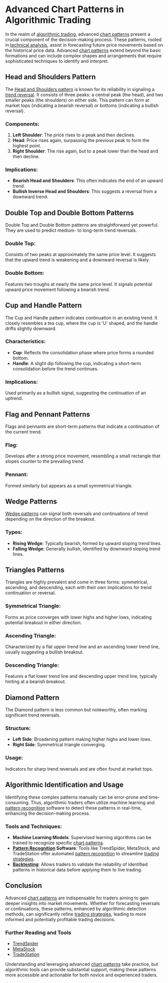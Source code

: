 # Advanced Chart Patterns in Algorithmic Trading

In the realm of [algorithmic trading](../a/algorithmic_trading.md), advanced [chart patterns](../c/chart_patterns.md) present a crucial component of the decision-making process. These patterns, rooted in [technical analysis](../t/technical_analysis.md), assist in forecasting future price movements based on the historical price data. Advanced [chart patterns](../c/chart_patterns.md) extend beyond the basic formations and can include complex shapes and arrangements that require sophisticated techniques to identify and interpret.

## Head and Shoulders Pattern

The [Head and Shoulders pattern](../h/head_and_shoulders_pattern.md) is known for its reliability in signaling a [trend reversal](../t/trend_reversal.md). It consists of three peaks: a central peak (the head), and two smaller peaks (the shoulders) on either side. This pattern can form at market tops (indicating a bearish reversal) or bottoms (indicating a bullish reversal).

### Components:
1. **Left Shoulder**: The price rises to a peak and then declines.
2. **Head**: Price rises again, surpassing the previous peak to form the highest point.
3. **Right Shoulder**: The rise again, but to a peak lower than the head and then decline.

### Implications:
- **Bearish Head and Shoulders**: This often indicates the end of an upward trend.
- **Bullish Inverse Head and Shoulders**: This suggests a reversal from a downward trend.

## Double Top and Double Bottom Patterns

Double Top and Double Bottom patterns are straightforward yet powerful. They are used to predict medium- to long-term trend reversals.

### Double Top:
Consists of two peaks at approximately the same price level. It suggests that the upward trend is weakening and a downward reversal is likely.

### Double Bottom:
Features two troughs at nearly the same price level. It signals potential upward price movement following a bearish trend.

## Cup and Handle Pattern

The Cup and Handle pattern indicates continuation in an existing trend. It closely resembles a tea cup, where the cup is 'U' shaped, and the handle drifts slightly downward.

### Characteristics:
- **Cup**: Reflects the consolidation phase where price forms a rounded bottom.
- **Handle**: A slight dip following the cup, indicating a short-term consolidation before the trend continues.

### Implications:
Used primarily as a bullish signal, suggesting the continuation of an uptrend.

## Flag and Pennant Patterns

Flags and pennants are short-term patterns that indicate a continuation of the current trend.

### Flag:
Develops after a strong price movement, resembling a small rectangle that slopes counter to the prevailing trend.

### Pennant:
Formed similarly but appears as a small symmetrical triangle.

## Wedge Patterns

[Wedge patterns](../w/wedge_patterns.md) can signal both reversals and continuations of trend depending on the direction of the breakout.

### Types:
- **Rising Wedge**: Typically bearish, formed by upward sloping trend lines.
- **Falling Wedge**: Generally bullish, identified by downward sloping trend lines.

## Triangles Patterns

Triangles are highly prevalent and come in three forms: symmetrical, ascending, and descending, each with their own implications for trend continuation or reversal.

### Symmetrical Triangle:
Forms as price converges with lower highs and higher lows, indicating potential breakout in either direction.

### Ascending Triangle:
Characterized by a flat upper trend line and an ascending lower trend line, usually suggesting a bullish breakout.

### Descending Triangle:
Features a flat lower trend line and descending upper trend line, typically hinting at a bearish breakout.

## Diamond Pattern

The Diamond pattern is less common but noteworthy, often marking significant trend reversals.

### Structure:
- **Left Side**: Broadening pattern making higher highs and lower lows.
- **Right Side**: Symmetrical triangle converging.

### Usage:
Indicators for sharp trend reversals and are often found at market tops.

## Algorithmic Identification and Usage

Identifying these complex patterns manually can be error-prone and time-consuming. Thus, algorithmic traders often utilize machine learning and [pattern recognition](../p/pattern_recognition.md) software to detect these patterns in real-time, enhancing the decision-making process.

### Tools and Techniques:
- **Machine Learning Models**: Supervised learning algorithms can be trained to recognize specific [chart patterns](../c/chart_patterns.md).
- **[Pattern Recognition](../p/pattern_recognition.md) Software**: Tools like TrendSpider, MetaStock, and TradeStation offer automated [pattern recognition](../p/pattern_recognition.md) to streamline [trading strategies](../t/trading_strategies.md).
- **[Backtesting](../b/backtesting.md)**: Allows traders to validate the reliability of identified patterns in historical data before applying them to live trading.

## Conclusion

Advanced [chart patterns](../c/chart_patterns.md) are indispensable for traders aiming to gain deeper insights into market movements. Whether for forecasting reversals or continuations, these patterns, enhanced by algorithmic detection methods, can significantly refine [trading strategies](../t/trading_strategies.md), leading to more informed and potentially profitable trading decisions.

### Further Reading and Tools

- [TrendSpider](https://trendspider.com)
- [MetaStock](https://www.metastock.com)
- [TradeStation](https://www.tradestation.com)

Understanding and leveraging advanced [chart patterns](../c/chart_patterns.md) take practice, but algorithmic tools can provide substantial support, making these patterns more accessible and actionable for both novice and experienced traders.